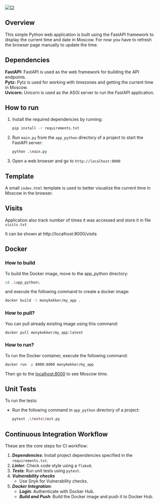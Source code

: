 [![CI](https://github.com/Tyu-cr/S24-core-course-labs/actions/workflows/main.yaml/badge.svg)](https://github.com/Tyu-cr/S24-core-course-labs/actions/workflows/main.yaml)

## Overview

This simple Python web application is built using the FastAPI framework to display the current time and date in Moscow.
For now you have to refresh the browser page manually to update the time.

## Dependencies

**FastAPI:** FastAPI is used as the web framework for building the API endpoints.  
**Pytz:** Pytz is used for working with timezones and getting the current time in Moscow.  
**Uvicorn:** Uvicorn is used as the ASGI server to run the FastAPI application.

## How to run

1. Install the required dependencies by running:
   ```bash
   pip install -r requirements.txt
   ```
2. Run `main.py` from the `app_python` directory of a project to start the FastAPI server:
    ```bash
    python .\main.py
    ```
3. Open a web browser and go to `http://localhost:8000`

## Template

A small `index.html` template is used to better visualize the current time in Moscow in the browser.

## Visits

Application also track number of times it was accessed and store it in file `visits.txt`

It can be shown at http://localhost:8000/visits

## Docker

### How to build

To build the Docker image, move to the app_python directory:

```bash
cd .\app_python\
```

and execute the following command to create a docker image:

```bash
docker build -t monykekker/my_app .
```

### How to pull?

You can pull already existing image using this command:

```bash
docker pull monykekker/my_app:latest
```

### How to run?

To run the Docker container, execute the following command:

```bash
docker run -p 8000:8000 monykekker/my_app
```

Then go to the [localhost:8000](http://localhost:8000/) to see Moscow time.

## Unit Tests

To run the tests:

- Run the following command in `app_python` directory of a project:

   ```bash
   pytest .\tests\test.py
   ```

## Continuous Integration Workflow

These are the core steps for CI workflow:

1. **_Dependencies_**: Install project dependencies specified in the `requirements.txt`.
2. **_Linter_**: Check code style using a `flake8`.
3. **_Tests_**: Run unit tests using `pytest`.
4. **_Vulnerability checks_**
    - Use Snyk for Vulnerability checks.
5. **_Docker Integration_**:
    - **_Login_**: Authenticate with Docker Hub.
    - **_Build and Push_**: Build the Docker image and push it to Docker Hub.